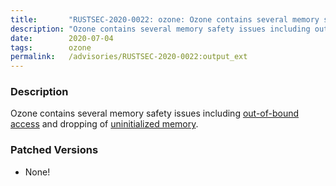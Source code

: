 ```yaml
---
title:       "RUSTSEC-2020-0022: ozone: Ozone contains several memory safety issues"
description: "Ozone contains several memory safety issues including outofbound accesshttpsgithub.combqvozoneblobe21f948b0178ab305f644118f18d87a838c618e0srcbuffer.rsL38L48 and dropping of uninitialized memoryhttpsgithub.combqvozoneblobe21f948b0178ab305f644118f18d87a838c618e0srcmap.rsL94L101."
date:        2020-07-04
tags:        ozone
permalink:   /advisories/RUSTSEC-2020-0022:output_ext
---
```


### Description

Ozone contains several memory safety issues including [out-of-bound access](https://github.com/bqv/ozone/blob/e21f948b0178ab305f644118f18d87a838c618e0/src/buffer.rs#L38-L48)
and dropping of [uninitialized memory](https://github.com/bqv/ozone/blob/e21f948b0178ab305f644118f18d87a838c618e0/src/map.rs#L94-L101).

### Patched Versions

- None!

